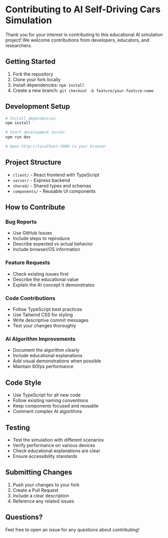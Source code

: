 # Contributing to AI Self-Driving Cars Simulation

Thank you for your interest in contributing to this educational AI simulation project! We welcome contributions from developers, educators, and researchers.

## Getting Started

1. Fork the repository
2. Clone your fork locally
3. Install dependencies: `npm install`
4. Create a new branch: `git checkout -b feature/your-feature-name`

## Development Setup

```bash
# Install dependencies
npm install

# Start development server
npm run dev

# Open http://localhost:5000 in your browser
```

## Project Structure

- `client/` - React frontend with TypeScript
- `server/` - Express backend
- `shared/` - Shared types and schemas
- `components/` - Reusable UI components

## How to Contribute

### Bug Reports
- Use GitHub Issues
- Include steps to reproduce
- Describe expected vs actual behavior
- Include browser/OS information

### Feature Requests
- Check existing issues first
- Describe the educational value
- Explain the AI concept it demonstrates

### Code Contributions
- Follow TypeScript best practices
- Use Tailwind CSS for styling
- Write descriptive commit messages
- Test your changes thoroughly

### AI Algorithm Improvements
- Document the algorithm clearly
- Include educational explanations
- Add visual demonstrations when possible
- Maintain 60fps performance

## Code Style

- Use TypeScript for all new code
- Follow existing naming conventions
- Keep components focused and reusable
- Comment complex AI algorithms

## Testing

- Test the simulation with different scenarios
- Verify performance on various devices
- Check educational explanations are clear
- Ensure accessibility standards

## Submitting Changes

1. Push your changes to your fork
2. Create a Pull Request
3. Include a clear description
4. Reference any related issues

## Questions?

Feel free to open an issue for any questions about contributing!